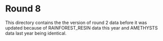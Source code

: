 # Round 8

This directory contains the the version of round 2 data before it was updated because of RAINFOREST_RESIN data this year and AMETHYSTS data last year being identical.
